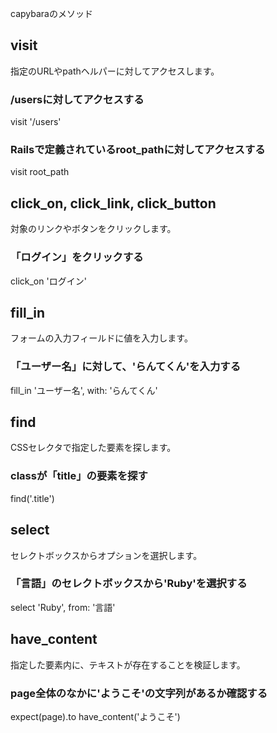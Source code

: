 capybaraのメソッド
## visit
指定のURLやpathヘルパーに対してアクセスします。
### /usersに対してアクセスする
visit '/users'

### Railsで定義されているroot_pathに対してアクセスする
visit root_path

## click_on, click_link, click_button
対象のリンクやボタンをクリックします。
### 「ログイン」をクリックする
click_on 'ログイン'

## fill_in
フォームの入力フィールドに値を入力します。
### 「ユーザー名」に対して、'らんてくん'を入力する
fill_in 'ユーザー名', with: 'らんてくん'

## find
CSSセレクタで指定した要素を探します。
### classが「title」の要素を探す
find('.title')

## select
セレクトボックスからオプションを選択します。
### 「言語」のセレクトボックスから'Ruby'を選択する
select 'Ruby', from: '言語'

## have_content
指定した要素内に、テキストが存在することを検証します。
### page全体のなかに'ようこそ'の文字列があるか確認する
expect(page).to have_content('ようこそ')
